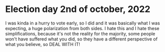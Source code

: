 # Election day 2nd of october, 2022

I was kinda in a hurry to vote early, so I did and it was basically what I was expecting, a huge polarization from both sides. I hate this and I hate these simplifications, because
it's not the reality for the majority, some people won't have suffered what you did, so they have a different perspective of what you believe, so DEAL WITH IT!
